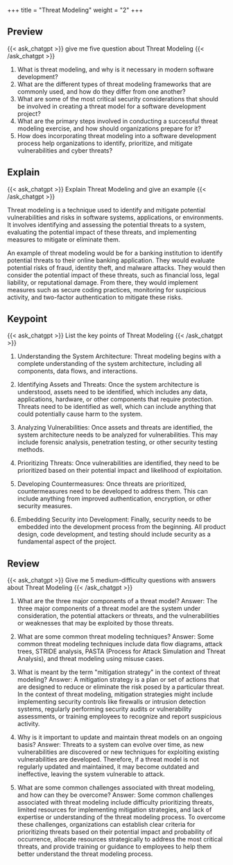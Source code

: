+++
title = "Threat Modeling"
weight = "2"
+++
## Preview
{{< ask_chatgpt >}}
give me five question about Threat Modeling
{{< /ask_chatgpt >}}



1. What is threat modeling, and why is it necessary in modern software development?
2. What are the different types of threat modeling frameworks that are commonly used, and how do they differ from one another?
3. What are some of the most critical security considerations that should be involved in creating a threat model for a software development project?
4. What are the primary steps involved in conducting a successful threat modeling exercise, and how should organizations prepare for it?
5. How does incorporating threat modeling into a software development process help organizations to identify, prioritize, and mitigate vulnerabilities and cyber threats?   

## Explain
{{< ask_chatgpt >}}
Explain Threat Modeling and give an example
{{< /ask_chatgpt >}}



Threat modeling is a technique used to identify and mitigate potential vulnerabilities and risks in software systems, applications, or environments. It involves identifying and assessing the potential threats to a system, evaluating the potential impact of these threats, and implementing measures to mitigate or eliminate them. 

An example of threat modeling would be for a banking institution to identify potential threats to their online banking application. They would evaluate potential risks of fraud, identity theft, and malware attacks. They would then consider the potential impact of these threats, such as financial loss, legal liability, or reputational damage. From there, they would implement measures such as secure coding practices, monitoring for suspicious activity, and two-factor authentication to mitigate these risks.   

## Keypoint
{{< ask_chatgpt >}}
List the key points of Threat Modeling
{{< /ask_chatgpt >}}



1. Understanding the System Architecture: Threat modeling begins with a complete understanding of the system architecture, including all components, data flows, and interactions.

2. Identifying Assets and Threats: Once the system architecture is understood, assets need to be identified, which includes any data, applications, hardware, or other components that require protection. Threats need to be identified as well, which can include anything that could potentially cause harm to the system.

3. Analyzing Vulnerabilities: Once assets and threats are identified, the system architecture needs to be analyzed for vulnerabilities. This may include forensic analysis, penetration testing, or other security testing methods.

4. Prioritizing Threats: Once vulnerabilities are identified, they need to be prioritized based on their potential impact and likelihood of exploitation.

5. Developing Countermeasures: Once threats are prioritized, countermeasures need to be developed to address them. This can include anything from improved authentication, encryption, or other security measures.

6. Embedding Security into Development: Finally, security needs to be embedded into the development process from the beginning. All product design, code development, and testing should include security as a fundamental aspect of the project.   

## Review
{{< ask_chatgpt >}}
Give me 5 medium-difficulty questions with answers about Threat Modeling
{{< /ask_chatgpt >}}



1. What are the three major components of a threat model?
Answer: The three major components of a threat model are the system under consideration, the potential attackers or threats, and the vulnerabilities or weaknesses that may be exploited by those threats.

2. What are some common threat modeling techniques?
Answer: Some common threat modeling techniques include data flow diagrams, attack trees, STRIDE analysis, PASTA (Process for Attack Simulation and Threat Analysis), and threat modeling using misuse cases.

3. What is meant by the term "mitigation strategy" in the context of threat modeling?
Answer: A mitigation strategy is a plan or set of actions that are designed to reduce or eliminate the risk posed by a particular threat. In the context of threat modeling, mitigation strategies might include implementing security controls like firewalls or intrusion detection systems, regularly performing security audits or vulnerability assessments, or training employees to recognize and report suspicious activity.

4. Why is it important to update and maintain threat models on an ongoing basis?
Answer: Threats to a system can evolve over time, as new vulnerabilities are discovered or new techniques for exploiting existing vulnerabilities are developed. Therefore, if a threat model is not regularly updated and maintained, it may become outdated and ineffective, leaving the system vulnerable to attack.

5. What are some common challenges associated with threat modeling, and how can they be overcome?
Answer: Some common challenges associated with threat modeling include difficulty prioritizing threats, limited resources for implementing mitigation strategies, and lack of expertise or understanding of the threat modeling process. To overcome these challenges, organizations can establish clear criteria for prioritizing threats based on their potential impact and probability of occurrence, allocate resources strategically to address the most critical threats, and provide training or guidance to employees to help them better understand the threat modeling process.   

